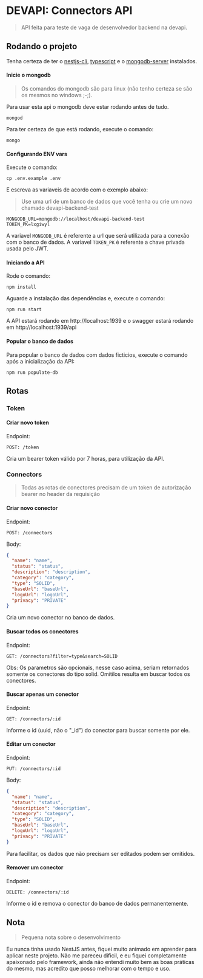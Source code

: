 # DEVAPI: Connectors API

> API feita para teste de vaga de desenvolvedor backend na devapi.

## Rodando o projeto

Tenha certeza de ter o [nestjs-cli](https://docs.nestjs.com/cli/overview#installation), [typescript](http://typescriptlang.org/) e o [mongodb-server](https://www.mongodb.com/try/download/community) instalados.

#### Inicie o mongodb

> Os comandos do mongodb são para linux (não tenho certeza se são os mesmos no windows ;-;).

Para usar esta api o mongodb deve estar rodando antes de tudo.

```shell
mongod
```

Para ter certeza de que está rodando, execute o comando:

```shell
mongo
```

#### Configurando ENV vars

Execute o comando:

```shell
cp .env.example .env
```

E escreva as variaveis de acordo com o exemplo abaixo:

> Use uma url de um banco de dados que você tenha ou crie um novo chamado devapi-backend-test

```shell
MONGODB_URL=mongodb://localhost/devapi-backend-test
TOKEN_PK=lxgiwyl
```

A variavel `MONGODB_URL` é referente a url que será utilizada para a conexão com o banco de dados.
A variavel `TOKEN_PK` é referente a chave privada usada pelo JWT.

#### Iniciando a API

Rode o comando:

```shell
npm install
```

Aguarde a instalação das dependências e, execute o comando:

```shell
npm run start
```

A API estará rodando em http://localhost:1939 e o swagger estará rodando em http://localhost:1939/api

#### Popular o banco de dados

Para popular o banco de dados com dados ficticios, execute o comando após a inicialização da API:

```shell
npm run populate-db
```

## Rotas

### Token

#### Criar novo token

Endpoint:
```shell
POST: /token
```

Cria um bearer token válido por 7 horas, para utilização da API.

### Connectors

> Todas as rotas de conectores precisam de um token de autorização bearer no header da requisição

#### Criar novo conector

Endpoint:
```shell
POST: /connectors
```

Body:
```json
{
  "name": "name",
  "status": "status",
  "description": "description",
  "category": "category",
  "type": "SOLID",
  "baseUrl": "baseUrl",
  "logoUrl": "logoUrl",
  "privacy": "PRIVATE"
}
```

Cria um novo conector no banco de dados.

#### Buscar todos os conectores

Endpoint:
```shell
GET: /connectors?filter=type&search=SOLID
```

Obs: Os parametros são opcionais, nesse caso acima, seriam retornados somente os conectores do tipo solid.
Omitilos resulta em buscar todos os conectores.

#### Buscar apenas um conector

Endpoint:
```shell
GET: /connectors/:id
```

Informe o id (uuid, não o "_id") do conector para buscar somente por ele.

#### Editar um conector

Endpoint:
```shell
PUT: /connectors/:id
```

Body:
```json
{
  "name": "name",
  "status": "status",
  "description": "description",
  "category": "category",
  "type": "SOLID",
  "baseUrl": "baseUrl",
  "logoUrl": "logoUrl",
  "privacy": "PRIVATE"
}
```

Para facilitar, os dados que não precisam ser editados podem ser omitidos.

#### Remover um conector

Endpoint:
```shell
DELETE: /connectors/:id
```

Informe o id e remova o conector do banco de dados permanentemente.

## Nota

> Pequena nota sobre o desenvolvimento

Eu nunca tinha usado NestJS antes, fiquei muito animado em aprender para aplicar neste projeto.
Não me pareceu dificil, e eu fiquei completamente apaixonado pelo framework, ainda não entendi muito bem as boas práticas do mesmo, 
mas acredito que posso melhorar com o tempo e uso.

